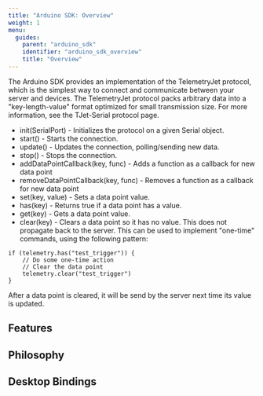 ```yaml
---
title: "Arduino SDK: Overview"
weight: 1
menu:
  guides:
    parent: "arduino_sdk"
    identifier: "arduino_sdk_overview"
    title: "Overview"
---
```


The Arduino SDK provides an implementation of the TelemetryJet protocol, which is the simplest way to connect and communicate between your server and devices. The TelemetryJet protocol packs arbitrary data into a "key-length-value" format optimized for small transmission size. For more information, see the TJet-Serial protocol page.

- init(SerialPort) - Initializes the protocol on a given Serial object.
- start() - Starts the connection.
- update() - Updates the connection, polling/sending new data.
- stop() - Stops the connection.
- addDataPointCallback(key, func) - Adds a function as a callback for new data point
- removeDataPointCallback(key, func) - Removes a function as a callback for new data point
- set(key, value) - Sets a data point value.
- has(key) - Returns true if a data point has a value.
- get(key) - Gets a data point value.
- clear(key) - Clears a data point so it has no value. This does not propagate back to the server. This can be used to implement "one-time" commands, using the following pattern:
```
if (telemetry.has("test_trigger")) {
    // Do some one-time action
    // Clear the data point
    telemetry.clear("test_trigger")
}
```
After a data point is cleared, it will be send by the server next time its value is updated.

## Features

## Philosophy

## Desktop Bindings